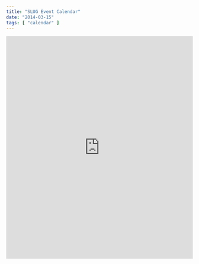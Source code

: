 ```yaml
---
title: "SLUG Event Calendar"
date: "2014-03-15"
tags: [ "calendar" ]
---
```


<iframe src="https://www.google.com/calendar/embed?showTitle=0&height=600&amp;wkst=1&amp;bgcolor=%23FFFFFF&amp;src=dmuob1uhml5vlacleo1a72urr8%40group.calendar.google.com&amp;color=%23B1440E&amp;ctz=America%2FNew_York" style=" border-width:0 " width="100%" height="600" frameborder="0" scrolling="no"></iframe>

